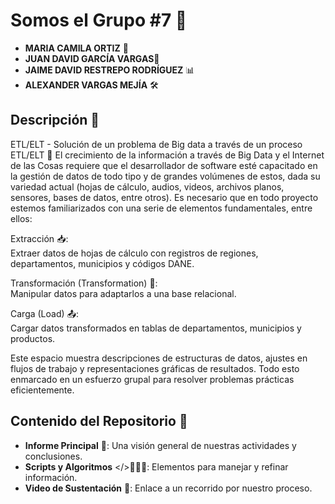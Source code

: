 # Somos el Grupo #7 🌟
  
- **MARIA CAMILA ORTIZ** 💾  
- **JUAN DAVID GARCÍA VARGAS**🔧  
- **JAIME DAVID RESTREPO RODRÍGUEZ** 📊  
- **ALEXANDER VARGAS MEJÍA** 🛠️  
  
## Descripción 📝  
  
ETL/ELT - Solución de un problema de Big data a través de un proceso ETL/ELT 🚀
El crecimiento de la información a través de Big Data y el Internet de las Cosas requiere que el desarrollador de software esté capacitado en la gestión de datos de todo tipo y de grandes volúmenes de estos, dada su variedad actual (hojas de cálculo, audios, videos, archivos planos, sensores, bases de datos, entre otros). Es necesario que en todo proyecto estemos familiarizados con una serie de elementos fundamentales, entre ellos:  

Extracción 📥:  
Extraer datos de hojas de cálculo con registros de regiones, departamentos, municipios y códigos DANE.  

Transformación (Transformation) 🧹:  
Manipular datos para adaptarlos a una base relacional.  

Carga (Load) 📤:  
Cargar datos transformados en tablas de departamentos, municipios y productos.  

Este espacio muestra descripciones de estructuras de datos, ajustes en flujos de trabajo y representaciones gráficas de resultados. Todo esto enmarcado en un esfuerzo grupal para resolver problemas prácticas eficientemente.  
  
## Contenido del Repositorio 📂
  
- **Informe Principal** 📄: Una visión general de nuestras actividades y conclusiones.  
- **Scripts y Algoritmos** </>👨🏻‍💻: Elementos para manejar y refinar información.  
- **Video de Sustentación** 🎥: Enlace a un recorrido por nuestro proceso.
